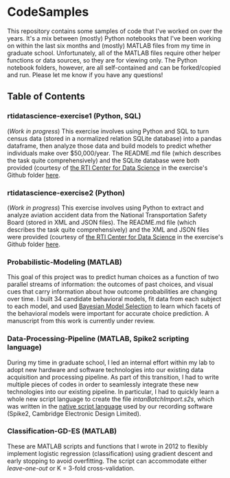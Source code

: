 # CodeSamples
This repository contains some samples of code that I've worked on over the years. It's a mix between (mostly) Python notebooks that I've been working on within the last six months and (mostly) MATLAB files from my time in graduate school. Unfortunately, all of the MATLAB files require other helper functions or data sources, so they are for viewing only. The Python notebook folders, however, are all self-contained and can be forked/copied and run. Please let me know if you have any questions!

## Table of Contents

### rtidatascience-exercise1 (Python, SQL)
(*Work in progress*) This exercise involves using Python and SQL to turn census data (stored in a normalized relation SQLite database) into a pandas dataframe, then analyze those data and build models to predict whether individuals make over $50,000/year. The README.md file (which describes the task quite comprehensively) and the SQLite database were both provided (courtesy of [the RTI Center for Data Science](https://www.rti.org/service-capability/data-science) in the exercise's Github folder [here](https://github.com/rtidatascience/data-scientist-exercise01).

### rtidatascience-exercise2 (Python)
(*Work in progress*) This exercise involves using Python to extract and analyze aviation accident data from the National Transportation Safety Board (stored in XML and JSON files). The README.md file (which describes the task quite comprehensively) and the XML and JSON files were provided (courtesy of [the RTI Center for Data Science](https://www.rti.org/service-capability/data-science) in the exercise's Github folder [here](https://github.com/rtidatascience/data-scientist-exercise02).

### Probabilistic-Modeling (MATLAB)
This goal of this project was to predict human choices as a function of two parallel streams of information: the outcomes of past choices, and visual cues that carry information about how outcome probabilities are changing over time. I built 34 candidate behavioral models, fit data from each subject to each model, and used [Bayesian Model Selection](https://www.ncbi.nlm.nih.gov/pubmed/19306932) to learn which facets of the behavioral models were important for accurate choice prediction. A manuscript from this work is currently under review.

### Data-Processing-Pipeline (MATLAB, Spike2 scripting language)
During my time in graduate school, I led an internal effort within my lab to adopt new hardware and software technologies into our existing data acquisition and processing pipeline. As part of this transition, I had to write multiple pieces of codes in order to seamlessly integrate these new technologies into our existing pipeline. In particular, I had to quickly learn a whole new script language to create the file _intanBatchImport.s2s_, which was written in the [native script language](http://ced.co.uk/products/spkdpsl) used by our recording software (Spike2, Cambridge Electronic Design Limited).

### Classification-GD-ES (MATLAB)
These are MATLAB scripts and functions that I wrote in 2012 to flexibly implement logistic regression (classification) using gradient descent and early stopping to avoid overfitting. The script can accommodate either _leave-one-out_ or K = 3-fold cross-validation.
